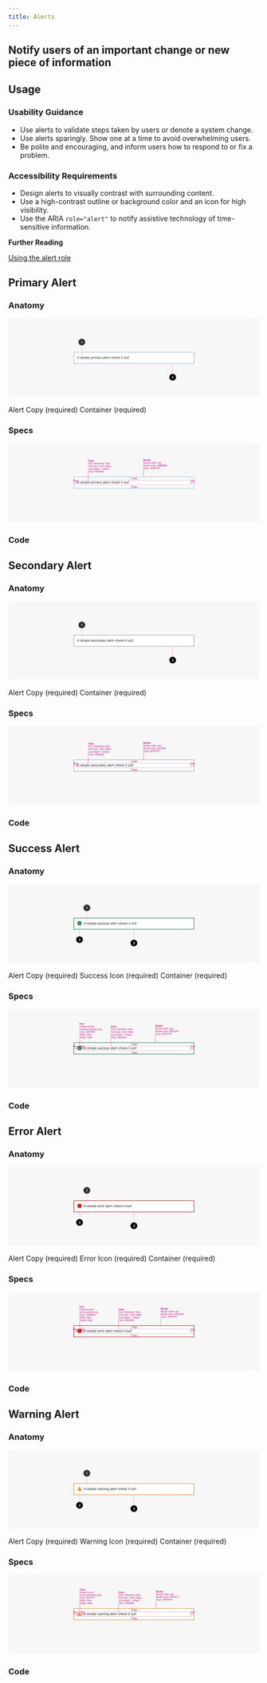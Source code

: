```yaml
---
title: Alerts
---
```


## Notify users of an important change or new piece of information

## **Usage**

### **Usability Guidance**

* Use alerts to validate steps taken by users or denote a system change.
* Use alerts sparingly. Show one at a time to avoid overwhelming users.
* Be polite and encouraging, and inform users how to respond to or fix a problem.

### **Accessibility Requirements**

* Design alerts to visually contrast with surrounding content.
* Use a high-contrast outline or background color and an icon for high visibility.
* Use the ARIA `role="alert"` to notify assistive technology of time-sensitive information.

**Further Reading**

[Using the alert role](https://developer.mozilla.org/en-US/build/docs/Web/Accessibility/ARIA/ARIA_Techniques/Using_the_alert_role)

## **Primary Alert**

### **Anatomy**

![Primary Alert Anatomy Image](/build/docs/img/Alerts/primaryalert-anatomy.jpg)

Alert Copy (required)
Container (required)


### **Specs**

![Primary Alert Specs Image](/build/docs/img/Alerts/primaryalert-specs.jpg)  

### **Code**

<!--Primary Alert code here, if applicable-->

## **Secondary Alert**

### **Anatomy**

![Secondary Alert Anatomy Image](/build/docs/img/Alerts/secondaryalert-anatomy.jpg)

Alert Copy (required)
Container (required)

### **Specs**

![Secondary Alerts Specs Image](/build/docs/img/Alerts/secondaryalert-specs.jpg)

### **Code**

<!--Secondary Alert code here, if applicable-->

## **Success Alert**

### **Anatomy**

![Success Alert Anatomy Image](/build/docs/img/Alerts/successalert-anatomy.jpg)

Alert Copy (required)
Success Icon (required)
Container (required)


### **Specs**

![Success Alert Specs Image](/build/docs/img/Alerts/successalert-specs.jpg)

### **Code**

<!--Success Alert code here, if applicable-->

## **Error Alert**

### **Anatomy**

![Error Alert Anatomy Image](/build/docs/img/Alerts/erroralert-anatomy.jpg)

Alert Copy (required)
Error Icon (required)
Container (required)


### **Specs**

![Error Alert Specs Image](/build/docs/img/Alerts/erroralert-specs.jpg)  

### **Code**

<!--Error Alert code here, if applicable-->

## **Warning Alert**

### **Anatomy**

![Warning Alert Anatomy Image](/build/docs/img/Alerts/warningalert-anatomy.jpg)

Alert Copy (required)
Warning Icon (required)
Container (required)


### **Specs**

![Warning Alert Specs Image](/build/docs/img/Alerts/warningalert-specs.jpg)  

### **Code**

<!--Warning Alert code here, if applicable-->
